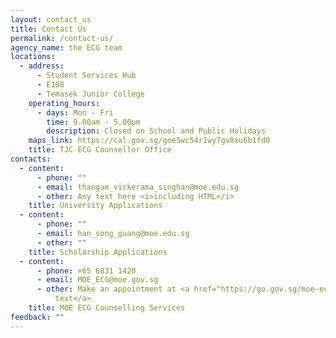 ```yaml
---
layout: contact_us
title: Contact Us
permalink: /contact-us/
agency_name: the ECG team
locations:
  - address:
      - Student Services Hub
      - E108
      - Temasek Junior College
    operating_hours:
      - days: Mon - Fri
        time: 9.00am - 5.00pm
        description: Closed on School and Public Holidays
    maps_link: https://cal.gov.sg/goe5wc54r1wy7gv8xu6b1fd0
    title: TJC ECG Counsellor Office
contacts:
  - content:
      - phone: ""
      - email: thangam_vickerama_singhan@moe.edu.sg
      - other: Any text here <i>including HTML</i>
    title: University Applications
  - content:
      - phone: ""
      - email: han_song_guang@moe.edu.sg
      - other: ""
    title: Scholarship Applications
  - content:
      - phone: +65 6831 1420
      - email: MOE_ECG@moe.gov.sg
      - other: Make an appointment at <a href="https://go.gov.sg/moe-ecg-centre">link
          text</a>
    title: MOE ECG Counselling Services
feedback: ""
---
```

